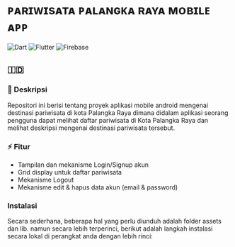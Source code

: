 # ᴘᴀʀɪᴡɪsᴀᴛᴀ ᴘᴀʟᴀɴɢᴋᴀ ʀᴀʏᴀ ᴍᴏʙɪʟᴇ ᴀᴘᴘ
![Dart](https://img.shields.io/badge/dart-%230175C2.svg?style=for-the-badge&logo=dart&logoColor=white) ![Flutter](https://img.shields.io/badge/Flutter-%2302569B.svg?style=for-the-badge&logo=Flutter&logoColor=white) ![Firebase](https://img.shields.io/badge/firebase-%23039BE5.svg?style=for-the-badge&logo=firebase)

## 🇮🇩
### 📑 Deskripsi
Repositori ini berisi tentang proyek aplikasi mobile android mengenai destinasi pariwisata di kota Palangka Raya dimana didalam aplikasi seorang pengguna dapat melihat daftar pariwisata di Kota Palangka Raya dan melihat deskripsi mengenai destinasi pariwisata tersebut.

### ⚡ Fitur
- Tampilan dan mekanisme Login/Signup akun
- Grid display untuk daftar pariwisata
- Mekanisme Logout
- Mekanisme edit & hapus data akun (email & password)

### Instalasi
Secara sederhana, beberapa hal yang perlu diunduh adalah folder assets dan lib. namun secara lebih terperinci, berikut adalah langkah instalasi secara lokal di perangkat anda dengan lebih rinci:

